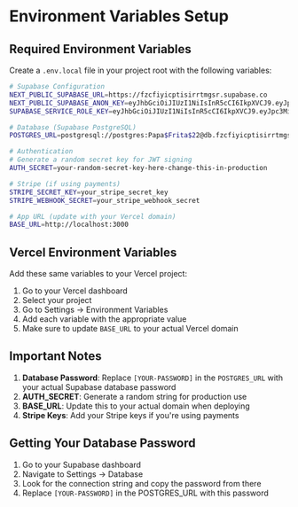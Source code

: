 # Environment Variables Setup

## Required Environment Variables

Create a `.env.local` file in your project root with the following variables:

```bash
# Supabase Configuration
NEXT_PUBLIC_SUPABASE_URL=https://fzcfiyicptisirrtmgsr.supabase.co
NEXT_PUBLIC_SUPABASE_ANON_KEY=eyJhbGciOiJIUzI1NiIsInR5cCI6IkpXVCJ9.eyJpc3MiOiJzdXBhYmFzZSIsInJlZiI6ImZ6Y2ZpeWljcHRpc2lycnRtZ3NyIiwicm9sZSI6ImFub24iLCJpYXQiOjE3NTc2OTI2MDMsImV4cCI6MjA3MzI2ODYwM30.UOy0iXc9USB0ryzPobkvC_WKytIvYomQ21crjMxuMYU
SUPABASE_SERVICE_ROLE_KEY=eyJhbGciOiJIUzI1NiIsInR5cCI6IkpXVCJ9.eyJpc3MiOiJzdXBhYmFzZSIsInJlZiI6ImZ6Y2ZpeWljcHRpc2lycnRtZ3NyIiwicm9sZSI6InNlcnZpY2Vfcm9sZSIsImlhdCI6MTc1NzY5MjYwMywiZXhwIjoyMDczMjY4NjAzfQ.Kp-Vxul3iBuP6zEOPjD5SaflH5JTJeQ1-ckhYG8PGa8

# Database (Supabase PostgreSQL)
POSTGRES_URL=postgresql://postgres:Papa$Frita$22@db.fzcfiyicptisirrtmgsr.supabase.co:5432/postgres

# Authentication
# Generate a random secret key for JWT signing
AUTH_SECRET=your-random-secret-key-here-change-this-in-production

# Stripe (if using payments)
STRIPE_SECRET_KEY=your_stripe_secret_key
STRIPE_WEBHOOK_SECRET=your_stripe_webhook_secret

# App URL (update with your Vercel domain)
BASE_URL=http://localhost:3000
```

## Vercel Environment Variables

Add these same variables to your Vercel project:

1. Go to your Vercel dashboard
2. Select your project
3. Go to Settings → Environment Variables
4. Add each variable with the appropriate value
5. Make sure to update `BASE_URL` to your actual Vercel domain

## Important Notes

1. **Database Password**: Replace `[YOUR-PASSWORD]` in the `POSTGRES_URL` with your actual Supabase database password
2. **AUTH_SECRET**: Generate a random string for production use
3. **BASE_URL**: Update this to your actual domain when deploying
4. **Stripe Keys**: Add your Stripe keys if you're using payments

## Getting Your Database Password

1. Go to your Supabase dashboard
2. Navigate to Settings → Database
3. Look for the connection string and copy the password from there
4. Replace `[YOUR-PASSWORD]` in the POSTGRES_URL with this password
